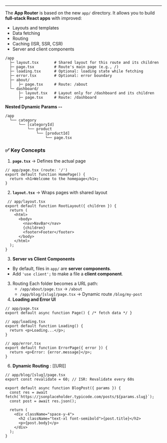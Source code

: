 ______________
The **App Router** is based on the new `app/` directory. It allows you to build **full-stack React apps** with improved:
- Layouts and templates
- Data fetching
- Routing
- Caching (ISR, SSR, CSR)
- Server and client components

```
/app
  ├─ layout.tsx       # Shared layout for this route and its children
  ├─ page.tsx         # Route's main page (e.g., /)
  ├─ loading.tsx      # Optional: loading state while fetching
  ├─ error.tsx        # Optional: error boundary
  ├─ about/
  │   ├─ page.tsx     # Route: /about
  └─ dashboard/
      ├─ layout.tsx   # Layout only for /dashboard and its children
      ├─ page.tsx     # Route: /dashboard

```

**Nested Dynamic Params --**
```
/app
  └── category
      └── [categoryId]
          └── product
              └── [productId]
                  └── page.tsx

```

### ✅ Key Concepts
1. **`page.tsx`** → Defines the actual page
```tsx
// app/page.tsx (route: '/')
export default function HomePage() {
  return <h1>Welcome to the homepage</h1>;
}
```
2. **`layout.tsx`** → Wraps pages with shared layout
```tsx
 // app/layout.tsx
export default function RootLayout({ children }) {
  return (
    <html>
      <body>
        <nav>NavBar</nav>
        {children}
        <footer>Footer</footer>
      </body>
    </html>
  );
}
```
3. **Server vs Client Components**
- By default, files in `app/` are **server components**.
- Add `'use client';` to make a file a **client component**.
3. Routing
	Each folder becomes a URL path:
	- `/app/about/page.tsx` → `/about`
	- `/app/blog/[slug]/page.tsx` → Dynamic route `/blog/my-post`
4. **Loading and Error UI**
```tsx
// app/page.tsx
export default async function Page() { /* fetch data */ }

// app/loading.tsx
export default function Loading() {
  return <p>Loading...</p>;
}

// app/error.tsx
export default function ErrorPage({ error }) {
  return <p>Error: {error.message}</p>;
}
```
6. **Dynamic Routing** : [[URl]]
```tsx
// app/blog/[slug]/page.tsx
export const revalidate = 60; // ISR: Revalidate every 60s

export default async function BlogPost({ params }) {
  const res = await fetch(`https://jsonplaceholder.typicode.com/posts/${params.slug}`);
  const post = await res.json();

  return (
    <div className="space-y-4">
      <h2 className="text-xl font-semibold">{post.title}</h2>
      <p>{post.body}</p>
    </div>
  );
}
```
